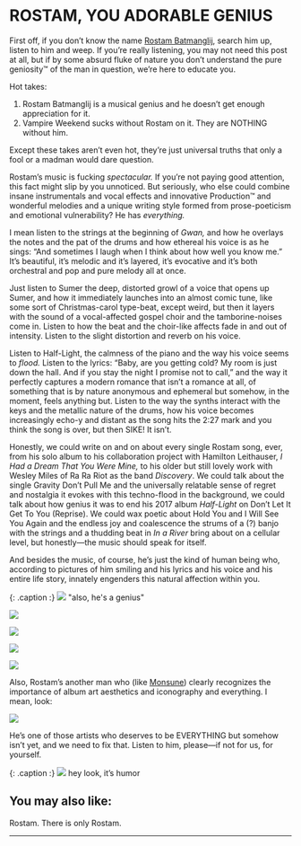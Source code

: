 # ROSTAM, YOU ADORABLE GENIUS
First off, if you don’t know the name [Rostam Batmanglij](https://officialrostam.com/), search him up, listen to him and weep. If you’re really listening, you may not need this post at all, but if by some absurd fluke of nature you don’t understand the pure geniosity™ of the man in question, we’re here to educate you. 

Hot takes:

1. Rostam Batmanglij is a musical genius and he doesn’t get enough appreciation for it. 
2. Vampire Weekend sucks without Rostam on it. They are NOTHING without him. 

Except these takes aren’t even hot, they’re just universal truths that only a fool or a madman would dare question. 

Rostam’s music is fucking *spectacular.* If you’re not paying good attention, this fact might slip by you unnoticed. But seriously, who else could combine insane instrumentals and vocal effects and innovative Production™ and wonderful melodies and a unique writing style formed from prose-poeticism and emotional vulnerability? He has *everything.* 

I mean listen to the strings at the beginning of *Gwan,* and how he overlays the notes and the pat of the drums and how ethereal his voice is as he sings: “And sometimes I laugh when I think about how well you know me.” It’s beautiful, it’s melodic and it’s layered, it’s evocative and it’s both orchestral and pop and pure melody all at once. 

Just listen to Sumer the deep, distorted growl of a voice that opens up Sumer, and how it immediately launches into an almost comic tune, like some sort of Christmas-carol type-beat, except weird, but then it layers with the sound of a vocal-affected gospel choir and the tamborine-noises come in. Listen to how the beat and the choir-like affects fade in and out of intensity. Listen to the slight distortion and reverb on his voice. 

Listen to Half-Light, the calmness of the piano and the way his voice seems to *flood.* Listen to the lyrics: “Baby, are you getting cold? My room is just down the hall. And if you stay the night I promise not to call,” and the way it perfectly captures a modern romance that isn’t a romance at all, of something that is by nature anonymous and ephemeral but somehow, in the moment, feels anything but. Listen to the way the synths interact with the keys and the metallic nature of the drums, how his voice becomes increasingly echo-y and distant as the song hits the 2:27 mark and you think the song is over, but then SIKE! It isn’t. 

Honestly, we could write on and on about every single Rostam song, ever, from his solo album to his collaboration project with Hamilton Leithauser, *I Had a Dream That You Were Mine,* to his older but still lovely work with Wesley Miles of Ra Ra Riot as the band *Discovery*. We could talk about the single Gravity Don’t Pull Me and the universally relatable sense of regret and nostalgia it evokes with this techno-flood in the background, we could talk about how genius it was to end his 2017 album *Half-Light* on Don’t Let It Get To You (Reprise). We could wax poetic about Hold You and I Will See You Again and the endless joy and coalescence the strums of a (?) banjo with the strings and a thudding beat in *In a River* bring about on a cellular level, but honestly—the music should speak for itself. 

And besides the music, of course, he’s just the kind of human being who, according to pictures of him smiling and his lyrics and his voice and his entire life story, innately engenders this natural affection within you. 

{: .caption :}
![](https://paper-attachments.dropbox.com/s_82A7F3F71BF883812CA8A0130F798A7975A8B66F5292061E22B77DEA626E62A6_1575430600526_Screen+Shot+2019-12-03+at+10.36.26+PM.png)
"also, he's a genius"

![](https://www.rollingstone.com/wp-content/uploads/2018/06/rostamandymaher102016-26f59d16-41ac-4979-8335-1b2a9ed18175.jpg?resize=900,600&w=450)

![](https://paper-attachments.dropbox.com/s_E0D2A2816BB340F12EE4B301A5C61ED794315E26477D0FA05E023005082D69DC_1575431077270_image.png)

![](https://paper-attachments.dropbox.com/s_E0D2A2816BB340F12EE4B301A5C61ED794315E26477D0FA05E023005082D69DC_1575492711357_image.png)

![](http://www2.pictures.zimbio.com/gi/Rostam+Batmanglij+Apple+Store+Soho+Presents+A_-egNYe726l.jpg)


Also, Rostam’s another man who (like [Monsune](https://musicalculinarists.github.io/2019-11-29-mountain/)) clearly recognizes the importance of album art aesthetics and iconography and everything. I mean, look:


![](https://paper-attachments.dropbox.com/s_E0D2A2816BB340F12EE4B301A5C61ED794315E26477D0FA05E023005082D69DC_1575491993509_image.png)


He’s one of those artists who deserves to be EVERYTHING but somehow isn’t yet, and we need to fix that. Listen to him, please—if not for us, for yourself.

{: .caption :}
![](https://paper-attachments.dropbox.com/s_E0D2A2816BB340F12EE4B301A5C61ED794315E26477D0FA05E023005082D69DC_1575494010061_42p7n34umhn11.jpg)
hey look, it’s humor

## You may also like:

Rostam. There is only Rostam.
****
